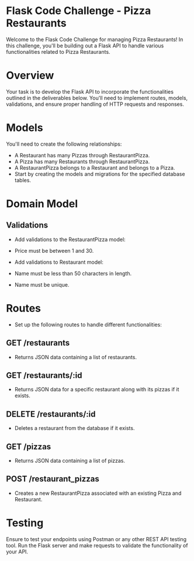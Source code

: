 # Flask Code Challenge - Pizza Restaurants
Welcome to the Flask Code Challenge for managing Pizza Restaurants! In this challenge, you'll be building out a Flask API to handle various functionalities related to Pizza Restaurants.

# Overview
Your task is to develop the Flask API to incorporate the functionalities outlined in the deliverables below. You'll need to implement routes, models, validations, and ensure proper handling of HTTP requests and responses.

# Models
You'll need to create the following relationships:

- A Restaurant has many Pizzas through RestaurantPizza.
- A Pizza has many Restaurants through RestaurantPizza.
- A RestaurantPizza belongs to a Restaurant and belongs to a Pizza.
- Start by creating the models and migrations for the specified database tables.

# Domain Model

## Validations
- Add validations to the RestaurantPizza model:

- Price must be between 1 and 30.
- Add validations to Restaurant model:

- Name must be less than 50 characters in length.
- Name must be unique.

# Routes
- Set up the following routes to handle different functionalities:

## GET /restaurants
- Returns JSON data containing a list of restaurants.

## GET /restaurants/:id
- Returns JSON data for a specific restaurant along with its pizzas if it exists.

## DELETE /restaurants/:id
- Deletes a restaurant from the database if it exists.

## GET /pizzas
- Returns JSON data containing a list of pizzas.

## POST /restaurant_pizzas
- Creates a new RestaurantPizza associated with an existing Pizza and Restaurant.

# Testing
Ensure to test your endpoints using Postman or any other REST API testing tool. Run the Flask server and make requests to validate the functionality of your API.

